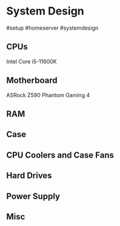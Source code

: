 # System Design
#setup #homeserver #systemdesign

## CPUs
Intel Core i5-11600K

## Motherboard
ASRock Z590 Phantom Gaming 4

## RAM

## Case

## CPU Coolers and Case Fans

## Hard Drives

## Power Supply

## Misc